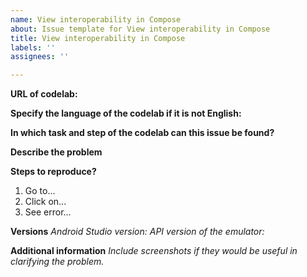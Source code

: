 ```yaml
---
name: View interoperability in Compose
about: Issue template for View interoperability in Compose
title: View interoperability in Compose
labels: ''
assignees: ''

---
```


**URL of codelab:**


**Specify the language of the codelab if it is not English:**


**In which task and step of the codelab can this issue be found?**


**Describe the problem**


**Steps to reproduce?**
1. Go to...
2. Click on...
3. See error...

**Versions**
_Android Studio version:_
_API version of the emulator:_


**Additional information**
_Include screenshots if they would be useful in clarifying the problem._
